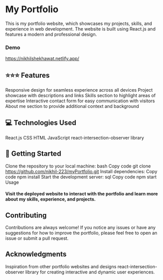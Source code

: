 # My Portfolio
This is my portfolio website, which showcases my projects, skills, and experience in web development. The website is built using React.js and features a modern and professional design.

### Demo
https://nikhilshekhawat.netlify.app/ 

## ⭐️⭐️⭐️ Features
Responsive design for seamless experience across all devices
Project showcase with descriptions and links
Skills section to highlight areas of expertise
Interactive contact form for easy communication with visitors
About me section to provide additional context and background

## 💻 Technologies Used
React.js
CSS
HTML
JavaScript
react-intersection-observer library

## 🚀 Getting Started
Clone the repository to your local machine:
bash
Copy code
git clone https://github.com/nikhil-223/myPortfolio.git
Install dependencies:
Copy code
npm install
Start the development server:
sql
Copy code
npm start
Usage

#### Visit the deployed website to interact with the portfolio and learn more about my skills, experience, and projects.

## Contributing
Contributions are always welcome! If you notice any issues or have any suggestions for how to improve the portfolio, please feel free to open an issue or submit a pull request.

## Acknowledgments
Inspiration from other portfolio websites and designs
react-intersection-observer library for creating interactive and dynamic user experiences.